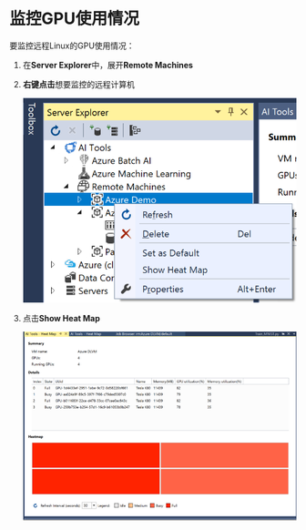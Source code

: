 # 监控GPU使用情况

要监控远程Linux的GPU使用情况：

1. 在**Server Explorer**中，展开**Remote Machines**
2. **右键点击**想要监控的远程计算机
    
    ![gpu 热图](./media/gpu-heatmap-0.png)

3. 点击**Show Heat Map**
    
    ![gpu 热图](./media/heatmap.png)